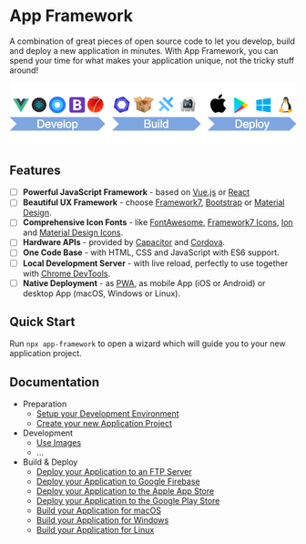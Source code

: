 # App Framework

A combination of great pieces of open source code to let you develop, build and deploy a new application in minutes. With App Framework, you can spend your time for what makes your application unique, not the tricky stuff around!

![Process](./docs/images/processSmall.png)

## Features

- [ ] **Powerful JavaScript Framework** - based on [Vue.js](https://vuejs.org/) or [React](https://reactjs.org/)
- [ ] **Beautiful UX Framework** - choose [Framework7](https://framework7.io/), [Bootstrap](https://getbootstrap.com/) or [Material Design](https://material.io/design/).
- [ ] **Comprehensive Icon Fonts** - like [FontAwesome](http://fontawesome.io/), [Framework7 Icons](http://framework7.io/icons/), [Ion](http://ionicons.com/) and [Material Design Icons](https://material.io/icons/).
- [ ] **Hardware APIs** - provided by [Capacitor](https://capacitor.ionicframework.com/) and [Cordova](https://cordova.apache.org/).
- [ ] **One Code Base** - with HTML, CSS and JavaScript with ES6 support.
- [ ] **Local Development Server** - with live reload, perfectly to use together with [Chrome DevTools](https://developers.google.com/web/tools/chrome-devtools/).
- [ ] **Native Deployment** - as [PWA](https://developers.google.com/web/progressive-web-apps/), as mobile App (iOS or Android) or desktop App (macOS, Windows or Linux).

## Quick Start

Run `npx app-framework` to open a wizard which will guide you to your new application project.

## Documentation

- Preparation
  - [Setup your Development Environment]()
  - [Create your new Application Project]()
- Development
  - [Use Images]()
  - ...
- Build & Deploy
  - [Deploy your Application to an FTP Server]()
  - [Deploy your Application to Google Firebase]()
  - [Deploy your Application to the Apple App Store]()
  - [Deploy your Application to the Google Play Store]()
  - [Build your Application for macOS]()
  - [Build your Application for Windows]()
  - [Build your Application for Linux]()
